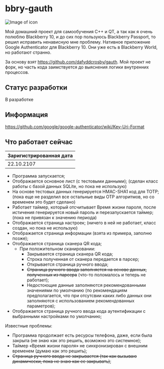 # bbry-gauth
![Image of icon](https://github.com/animeslave/bbry-gauth/tree/master/assets/images/icons/app/icon_144.png)

Мой домашний проект для самообучения C++ и QT, а так как я очень полюблю Blackberry 10, и до сих пор пользуюсь Blackberry Passport, то решил исправить ненависную мне проблему. 
Нативное приложение Google Authenticator для Blackberry 10. Они уже есть в Blackberry World, но работают странно. 

За основу взят https://github.com/dafyddcrosby/gauth. Мой проект не форк, но часть кода заимствуется до выяснения логики внутренних процессов. 

## Статус разработки

В разработке

## Информация
https://github.com/google/google-authenticator/wiki/Key-Uri-Format

## Что работает сейчас
| Заригистрированная дата |
| ------------ |
| 22.10.2107 |
- Программа запускается;
- Отображается основное лист (с тестовыми данными); (сделан класс работы с базой данных SQLite, но пока не использую)
- На основе тестовых данных генерируется HMAC-SHA1 код для TOTP; (пока еще не разделил все остальные виды OTP алгоритмов, но со временем это будет сделано)
- Работает таймер, который отсчитывает Время жизни пароля, после истичения генерируется новый пароль и перезапускается таймер; (пока не привязан к значению периода)
- Отображается страница настроек; (ничего в ней не работает, класс создан, но пока не использую)
- Отображается страница информации (взята из примера, заполню позже);
- Отображается страница сканера QR кода;
  - При положительном сканировании:
    - Закрывается страница сканера QR кода;
    - Строка полученная от сканера передается в парсер;
    - Открывается страница ручного ввода;
    - ~~Страница ручного ввода заполняется на основе данных, полученных из парсера~~ (что-то поломалось и теперь не работает); 
    - Недостоющие данные заполняются рекомендованными значениями по умолчанию (по рекомендациям предполагается, что при отсутсвии каких либо данных они заполняются с использованием рекомендованных параметров);
- Отображается страница ручного ввода кода аутентификации с выбранными настройками по умолчанию;

Известные проблемы: 
- Программа продолжает есть ресурсы телефона, даже, если была закрыта (не знаю как это решить, возможно это системное);
- Таймер «Время жизни пароля» не синхронизирован с внешним временем (думаю как это решить);
- ~~Страница ручного ввода не закрывается (так как вызываю динамически, пока не знаю как ее закрывать)~~; 
